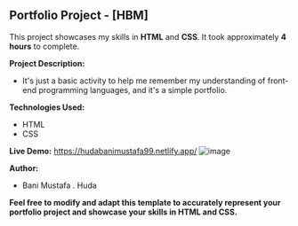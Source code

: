 ## Portfolio Project - [HBM]

This project showcases my skills in **HTML** and **CSS**. It took approximately **4 hours** to complete.

**Project Description:**

* It's just a basic activity to help me remember my understanding of front-end programming languages, and it's a simple portfolio.


**Technologies Used:**

* HTML
* CSS


**Live Demo:**
https://hudabanimustafa99.netlify.app/
![image](https://github.com/hudabanimustafa/Portfolio-/assets/71215108/a47b3784-29a6-45e1-9169-462f34481106)





**Author:**

* Bani Mustafa . Huda


**Feel free to modify and adapt this template to accurately represent your portfolio project and showcase your skills in HTML and CSS.**
